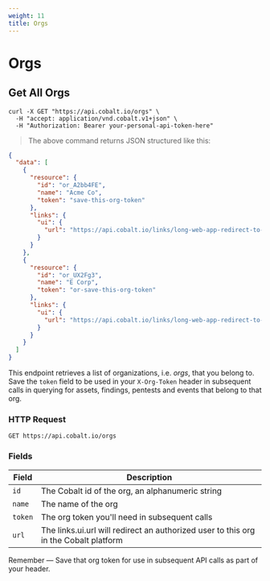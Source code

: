 ```yaml
---
weight: 11
title: Orgs
---
```


# Orgs

## Get All Orgs

```shell
curl -X GET "https://api.cobalt.io/orgs" \
  -H "accept: application/vnd.cobalt.v1+json" \
  -H "Authorization: Bearer your-personal-api-token-here"
```

> The above command returns JSON structured like this:

```json
{
  "data": [
    {
      "resource": {
        "id": "or_A2bb4FE",
        "name": "Acme Co",
        "token": "save-this-org-token"
      },
      "links": {
        "ui": {
          "url": "https://api.cobalt.io/links/long-web-app-redirect-to-acme-org"
        }
      }
    },
    {
      "resource": {
        "id": "or_UX2Fg3",
        "name": "E Corp",
        "token": "or-save-this-org-token"
      },
      "links": {
        "ui": {
          "url": "https://api.cobalt.io/links/long-web-app-redirect-to-e-corp-org"
        }
      }
    }
  ]
}
```

This endpoint retrieves a list of organizations, i.e. *orgs*, that you belong to. Save the `token` field to be used in your `X-Org-Token` header in subsequent calls in querying for assets, findings, pentests and events that belong to that org. 


### HTTP Request

`GET https://api.cobalt.io/orgs`

### Fields

Field       | Description
----------- | -----------
`id`        | The Cobalt id of the org, an alphanumeric string 
`name`      | The name of the org
`token`     | The org token you'll need in subsequent calls
`url`       | The links.ui.url will redirect an authorized user to this org in the Cobalt platform


<aside class="success">
Remember — Save that org token for use in subsequent API calls as part of your header.
</aside>
